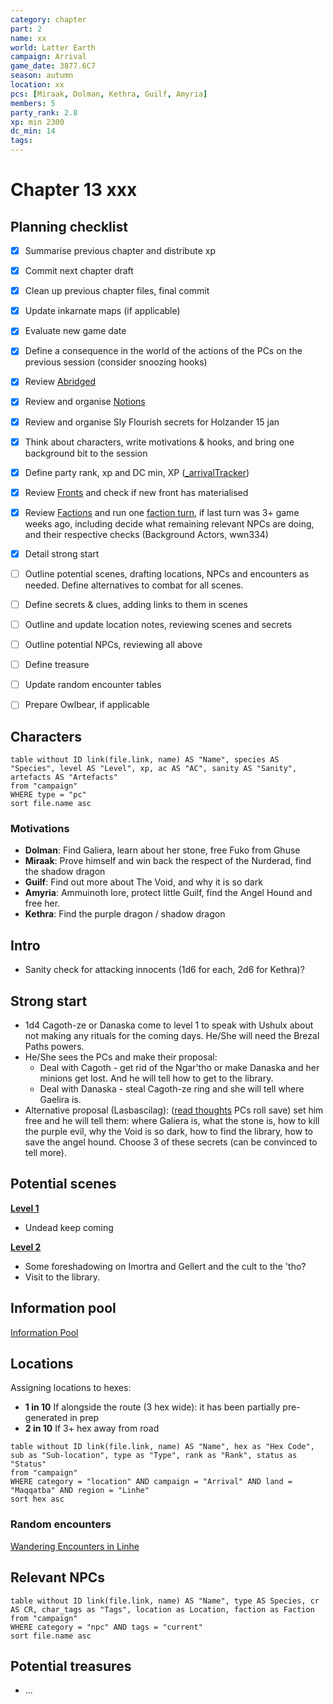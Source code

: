 ```yaml
---
category: chapter
part: 2
name: xx
world: Latter Earth
campaign: Arrival
game_date: 3877.6C7
season: autumn
location: xx
pcs: [Miraak, Dolman, Kethra, Guilf, Amyria]
members: 5
party_rank: 2.8
xp: min 2300
dc_min: 14
tags: 
---
```


# Chapter 13 xxx

## Planning checklist

- [x] Summarise previous chapter and distribute xp
- [x] Commit next chapter draft
- [x] Clean up previous chapter files, final commit
- [x] Update inkarnate maps (if applicable)
- [x] Evaluate new game date
- [x] Define a consequence in the world of the actions of the PCs on the previous session (consider snoozing hooks)
- [x] Review [Abridged](../context/abridged.md)
- [x] Review and organise [Notions](../../notions.md)
- [x] Review and organise Sly Flourish secrets for Holzander 15 jan
- [x] Think about characters, write motivations & hooks, and bring one background bit to the session
- [x] Define party rank, xp and DC min, XP ([_arrivalTracker](../_arrivalTracker.md))
- [x] Review [Fronts](../factions/_fronts.md) and check if new front has materialised
- [x] Review [Factions](../factions/_factionGame.md) and run one [faction turn](../../../rules/factionRules.md), if last turn was 3+ game weeks ago, including decide what remaining relevant NPCs are doing, and their respective checks (Background Actors, wwn334)
- [x] Detail strong start
- [ ] Outline potential scenes, drafting locations, NPCs and encounters as needed. Define alternatives to combat for all scenes.
- [ ] Define secrets & clues, adding links to them in scenes
- [ ] Outline and update location notes, reviewing scenes and secrets
- [ ] Outline potential NPCs, reviewing all above
- [ ] Define treasure
- [ ] Update random encounter tables
- [ ] Prepare Owlbear, if applicable


## Characters

```dataview
table without ID link(file.link, name) AS "Name", species AS "Species", level AS "Level", xp, ac AS "AC", sanity AS "Sanity", artefacts AS "Artefacts"
from "campaign"
WHERE type = "pc"
sort file.name asc
```

### Motivations

- **Dolman**: Find Galiera, learn about her stone, free Fuko from Ghuse
- **Miraak**: Prove himself and win back the respect of the Nurderad, find the shadow dragon
- **Guilf**: Find out more about The Void, and why it is so dark
- **Amyria**: Ammuinoth lore, protect little Guilf, find the Angel Hound and free her.
- **Kethra**: Find the purple dragon / shadow dragon

## Intro

- Sanity check for attacking innocents (1d6 for each, 2d6 for Kethra)?

## Strong start

- 1d4 Cagoth-ze or Danaska come to level 1 to speak with Ushulx about not making any rituals for the coming days. He/She will need the Brezal Paths powers.
- He/She sees the PCs and make their proposal:
	- Deal with Cagoth - get rid of the Ngar'tho or make Danaska and her minions get lost. And he will tell how to get to the library.
	- Deal with Danaska - steal Cagoth-ze ring and she will tell where Gaelira is.
- Alternative proposal (Lasbascilag): ([read thoughts](http://dnd5e.wikidot.com/spell:detect-thoughts) PCs roll save) set him free and he will tell them: where Galiera is, what the stone is, how to kill the purple evil, why the Void is so dark, how to find the library, how to save the angel hound. Choose 3 of these secrets (can be convinced to tell more).


## Potential scenes

**[Level 1](../locations/holzanderCastleL1.md)**
- Undead keep coming

**[Level 2](../locations/holzanderCastleL2.md)**
- Some foreshadowing on Imortra and Gellert and the cult to the 'tho?
- Visit to the library.

## Information pool

[Information Pool](../_informationPool.md)

## Locations

Assigning locations to hexes:
- **1 in 10** If alongside the route (3 hex wide): it has been partially pre-generated in prep
- **2 in 10** If 3+ hex away from road

```dataview
table without ID link(file.link, name) AS "Name", hex as "Hex Code", sub as "Sub-location", type as "Type", rank as "Rank", status as "Status"
from "campaign"
WHERE category = "location" AND campaign = "Arrival" AND land = "Maqqatba" AND region = "Linhe"
sort hex asc
```

### Random encounters

[Wandering Encounters in Linhe](../context/secrets/secretsRealms.md#Wandering%20Encounters%20in%20Linhe)


## Relevant NPCs

```dataview
table without ID link(file.link, name) AS "Name", type AS Species, cr AS CR, char_tags as "Tags", location as Location, faction as Faction
from "campaign"
WHERE category = "npc" AND tags = "current"
sort file.name asc
```

## Potential treasures

- ...
